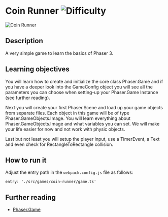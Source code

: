 # Coin Runner ![Difficulty](https://img.shields.io/badge/Difficulty-Beginner-green.svg)

![Coin Runner](assets/github/coinRunner.png)

## Description

A very simple game to learn the basics of Phaser 3.

## Learning objectives

You will learn how to create and initialize the core class Phaser.Game and
if you have a deeper look into the GameConfig object you will see all the
parameters you can choose when setting-up your Phaser.Game Instance (see further reading).

Next you will create your first Phaser.Scene and load up your game objects from
separate files. Each object in this game will be of type Phaser.GameObjects.Image.
You will learn everything about Phaser.GameObjects.Image and
what variables you can set. We will make your life easier for now and not work
with physic objects.

Last but not least you will setup the player input, use a TimerEvent, a Text
and even check for RectangleToRectangle collision.

## How to run it

Adjust the entry path in the `webpack.config.js` file as follows:

```
entry: './src/games/coin-runner/game.ts'
```

## Further reading

- [Phaser.Game](https://github.com/digitsensitive/phaser3-typescript/blob/master/cheatsheets/boot/game.md)
